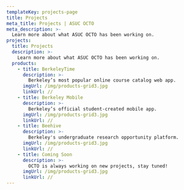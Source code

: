 ```yaml
---
templateKey: projects-page
title: Projects
meta_title: Projects | ASUC OCTO
meta_description: >-
  Learn more about what ASUC OCTO has been working on.
projects:
  title: Projects
  description: >-
    Learn more about what ASUC OCTO has been working on.
  products:
    - title: BerkeleyTime
      description: >-
        Berkeley’s most popular online course catalog web app.
      imgUrl: /img/products-grid3.jpg
      linkUrl: //
    - title: Berkeley Mobile
      description: >-
        Berkeley’s official student-created mobile app.
      imgUrl: /img/products-grid3.jpg
      linkUrl: //
    - title: Beehive
      description: >-
        Berkeley's undergraduate research opportunity platform.
      imgUrl: /img/products-grid3.jpg
      linkUrl: //
    - title: Coming Soon
      description: >-
        OCTO is always working on new projects, stay tuned!
      imgUrl: /img/products-grid3.jpg
      linkUrl: //
---
```

